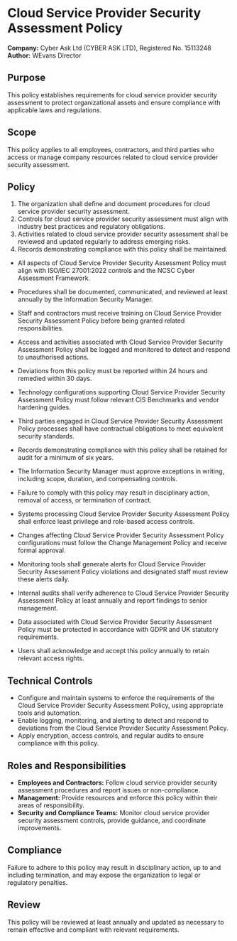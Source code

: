 # Cloud Service Provider Security Assessment Policy

**Company:** Cyber Ask Ltd (CYBER ASK LTD), Registered No. 15113248  
**Author:** WEvans Director

## Purpose

This policy establishes requirements for cloud service provider security assessment to protect organizational assets and ensure compliance with applicable laws and regulations.

## Scope

This policy applies to all employees, contractors, and third parties who access or manage company resources related to cloud service provider security assessment.

## Policy
1. The organization shall define and document procedures for cloud service provider security assessment.
2. Controls for cloud service provider security assessment must align with industry best practices and regulatory obligations.
3. Activities related to cloud service provider security assessment shall be reviewed and updated regularly to address emerging risks.
4. Records demonstrating compliance with this policy shall be maintained.

- All aspects of Cloud Service Provider Security Assessment Policy must align with ISO/IEC 27001:2022 controls and the NCSC Cyber Assessment Framework.
- Procedures shall be documented, communicated, and reviewed at least annually by the Information Security Manager.
- Staff and contractors must receive training on Cloud Service Provider Security Assessment Policy before being granted related responsibilities.
- Access and activities associated with Cloud Service Provider Security Assessment Policy shall be logged and monitored to detect and respond to unauthorised actions.
- Deviations from this policy must be reported within 24 hours and remedied within 30 days.
- Technology configurations supporting Cloud Service Provider Security Assessment Policy must follow relevant CIS Benchmarks and vendor hardening guides.
- Third parties engaged in Cloud Service Provider Security Assessment Policy processes shall have contractual obligations to meet equivalent security standards.
- Records demonstrating compliance with this policy shall be retained for audit for a minimum of six years.
- The Information Security Manager must approve exceptions in writing, including scope, duration, and compensating controls.
- Failure to comply with this policy may result in disciplinary action, removal of access, or termination of contract.

- Systems processing Cloud Service Provider Security Assessment Policy shall enforce least privilege and role-based access controls.
- Changes affecting Cloud Service Provider Security Assessment Policy configurations must follow the Change Management Policy and receive formal approval.
- Monitoring tools shall generate alerts for Cloud Service Provider Security Assessment Policy violations and designated staff must review these alerts daily.
- Internal audits shall verify adherence to Cloud Service Provider Security Assessment Policy at least annually and report findings to senior management.
- Data associated with Cloud Service Provider Security Assessment Policy must be protected in accordance with GDPR and UK statutory requirements.
- Users shall acknowledge and accept this policy annually to retain relevant access rights.

## Technical Controls

- Configure and maintain systems to enforce the requirements of the Cloud Service Provider Security Assessment Policy, using appropriate tools and automation.
- Enable logging, monitoring, and alerting to detect and respond to deviations from the Cloud Service Provider Security Assessment Policy.
- Apply encryption, access controls, and regular audits to ensure compliance with this policy.

## Roles and Responsibilities

- **Employees and Contractors:** Follow cloud service provider security assessment procedures and report issues or non-compliance.
- **Management:** Provide resources and enforce this policy within their areas of responsibility.
- **Security and Compliance Teams:** Monitor cloud service provider security assessment controls, provide guidance, and coordinate improvements.

## Compliance

Failure to adhere to this policy may result in disciplinary action, up to and including termination, and may expose the organization to legal or regulatory penalties.

## Review

This policy will be reviewed at least annually and updated as necessary to remain effective and compliant with relevant requirements.
